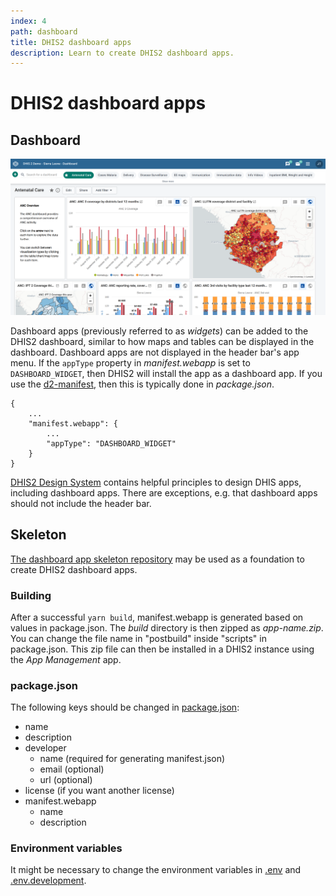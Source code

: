 ```yaml
---
index: 4
path: dashboard
title: DHIS2 dashboard apps
description: Learn to create DHIS2 dashboard apps.
---
```


# DHIS2 dashboard apps

## Dashboard
![DHIS2 dashboard][dashboard-image]

Dashboard apps (previously referred to as *widgets*) can be added to the DHIS2 dashboard, similar to how maps and tables can be displayed in the dashboard. Dashboard apps are not displayed in the header bar's app menu. If the `appType` property in *manifest.webapp* is set to `DASHBOARD_WIDGET`, then DHIS2 will install the app as a dashboard app. If you use the [d2-manifest][d2-manifest], then this is typically done in *package.json*.

```json{3}
{
    ...
    "manifest.webapp": {
        ...
        "appType": "DASHBOARD_WIDGET"
    }
}
```

[DHIS2 Design System][design-system] contains helpful principles to design DHIS apps, including dashboard apps. There are exceptions, e.g. that dashboard apps should not include the header bar.

## Skeleton
[The dashboard app skeleton repository][skeleton] may be used as a foundation to create DHIS2 dashboard apps.

### Building
After a successful `yarn build`, manifest.webapp is generated based on values in package.json. The *build* directory is then zipped as *app-name.zip*. You can change the file name in "postbuild" inside "scripts" in package.json. This zip file can then be installed in a DHIS2 instance using the *App Management* app.

### package.json
The following keys should be changed in [package.json][skeleton-package]:
* name
* description
* developer
    * name (required for generating manifest.json)
    * email (optional)
    * url (optional)
* license (if you want another license)
* manifest.webapp
    * name
    * description

### Environment variables
It might be necessary to change the environment variables in [.env][skeleton-env] and [.env.development][skeleton-env-dev].


[dashboard-image]: images/dashboard.png
[design-system]: https://github.com/dhis2/design-system
[d2-manifest]: https://www.npmjs.com/package/d2-manifest
[skeleton]: https://github.com/dhis2designlab/dashboard-app-skeleton
[skeleton-package]: https://github.com/dhis2designlab/dashboard-app-skeleton/tree/master/package.json
[skeleton-env]: https://github.com/dhis2designlab/dashboard-app-skeleton/tree/master/.env
[skeleton-env-dev]: https://github.com/dhis2designlab/dashboard-app-skeleton/tree/master/.env.development
